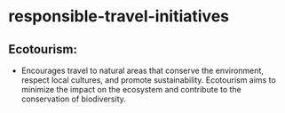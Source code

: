 # responsible-travel-initiatives

## Ecotourism:
 - Encourages travel to natural areas that conserve the environment, respect local cultures, and promote sustainability. Ecotourism aims to minimize the impact on the ecosystem and contribute to the conservation
   of biodiversity.
